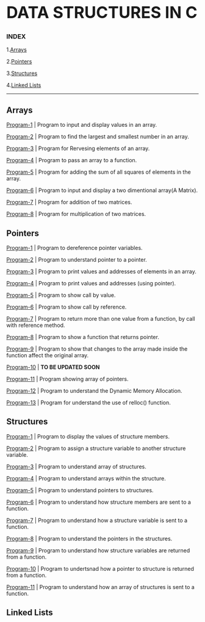 **<H1>DATA STRUCTURES IN C</H1>**
---------------------------------
<h3>INDEX</h3>

1.[Arrays](https://github.com/ashishkumar-work/Data-Structures-in-C/tree/main#arrays)

2.[Pointers](https://github.com/ashishkumar-work/Data-Structures-in-C/tree/main#pointers)

3.[Structures](https://github.com/ashishkumar-work/Data-Structures-in-C/tree/main#structures)

4.[Linked Lists](https://github.com/ashishkumar-work/Data-Structures-in-C/tree/main#linked+lists)


---------------
<h2>Arrays</h2>

[Program-1](https://github.com/ashishkumar-work/Data-Structures-in-C/blob/main/arrays/array_p1.c) | Program to input and display values in an array.

[Program-2](https://github.com/ashishkumar-work/Data-Structures-in-C/blob/main/arrays/array_p1.c) | Program to find the largest and smallest number in an array.

[Program-3](https://github.com/ashishkumar-work/Data-Structures-in-C/blob/main/arrays/array_p1.c) | Program for Rervesing elements of an array.

[Program-4](https://github.com/ashishkumar-work/Data-Structures-in-C/blob/main/arrays/array_p1.c) | Program to pass an array to a function.

[Program-5](https://github.com/ashishkumar-work/Data-Structures-in-C/blob/main/arrays/array_p1.c) | Program for adding the sum of all squares of elements in the array.

[Program-6](https://github.com/ashishkumar-work/Data-Structures-in-C/blob/main/arrays/array_p1.c) | Program to input and display a two dimentional array(A Matrix).

[Program-7](https://github.com/ashishkumar-work/Data-Structures-in-C/blob/main/arrays/array_p1.c) | Program for addition of two matrices.

[Program-8](https://github.com/ashishkumar-work/Data-Structures-in-C/blob/main/arrays/array_p1.c) | Program for multiplication of two matrices.


<h2>Pointers</h2>

[Program-1](https://github.com/ashishkumar-work/Data-Structures-in-C/blob/main/pointers/pointer_p1.c) | Program to dereference pointer variables.

[Program-2](https://github.com/ashishkumar-work/Data-Structures-in-C/blob/main/pointers/pointer_p2.c) | Program to understand pointer to a pointer.

[Program-3](https://github.com/ashishkumar-work/Data-Structures-in-C/blob/main/pointers/pointer_p3.c) | Program to print values and addresses of elements in an array.

[Program-4](https://github.com/ashishkumar-work/Data-Structures-in-C/blob/main/pointers/pointer_p4.c) | Program to print values and addresses (using pointer).

[Program-5](https://github.com/ashishkumar-work/Data-Structures-in-C/blob/main/pointers/pointer_p5.c) | Program to show call by value.

[Program-6](https://github.com/ashishkumar-work/Data-Structures-in-C/blob/main/pointers/pointer_p6.c) | Program to show call by reference.

[Program-7](https://github.com/ashishkumar-work/Data-Structures-in-C/blob/main/pointers/pointer_p7.c) | Program to return more than one value from a function, by call with reference method.

[Program-8](https://github.com/ashishkumar-work/Data-Structures-in-C/blob/main/pointers/pointer_p8.c) | Program to show a function that returns pointer.

[Program-9](https://github.com/ashishkumar-work/Data-Structures-in-C/blob/main/pointers/pointer_p9.c) | Program to show that changes to the array made inside the function affect the original array.

[Program-10](https://github.com/ashishkumar-work/Data-Structures-in-C/blob/main/pointers/pointer_p10.c) | **TO BE UPDATED SOON**

[Program-11](https://github.com/ashishkumar-work/Data-Structures-in-C/blob/main/pointers/pointer_p11.c) | Program showing array of pointers.

[Program-12](https://github.com/ashishkumar-work/Data-Structures-in-C/blob/main/pointers/pointer_p12.c) | Program to understand the Dynamic Memory Allocation.

[Program-13](https://github.com/ashishkumar-work/Data-Structures-in-C/blob/main/pointers/pointer_p13.c) | Program for understand the use of relloc() function.

<h2>Structures</h2>

[Program-1](https://github.com/ashishkumar-work/Data-Structures-in-C/blob/main/structures/structure_p1.c) | Program to display the values of structure members.

[Program-2](https://github.com/ashishkumar-work/Data-Structures-in-C/blob/main/structures/structure_p2.c) | Program to assign a structure variable to another structure variable.

[Program-3](https://github.com/ashishkumar-work/Data-Structures-in-C/blob/main/structures/structure_p3.c) | Program to understand array of structures.

[Program-4](https://github.com/ashishkumar-work/Data-Structures-in-C/blob/main/structures/structure_p4.c) | Program to understand arrays within the structure.

[Program-5](https://github.com/ashishkumar-work/Data-Structures-in-C/blob/main/structures/structure_p5.c) | Program to understand pointers to structures.

[Program-6](https://github.com/ashishkumar-work/Data-Structures-in-C/blob/main/structures/structure_p6.c) | Program to understand how structure members are sent to a function.

[Program-7](https://github.com/ashishkumar-work/Data-Structures-in-C/blob/main/structures/structure_p7.c) | Program to understand how a structure variable is sent to a function.

[Program-8](https://github.com/ashishkumar-work/Data-Structures-in-C/blob/main/structures/structure_p8.c) | Program to understand the pointers in the structures.

[Program-9](https://github.com/ashishkumar-work/Data-Structures-in-C/blob/main/structures/structure_p9.c) | Program to understand how structure variables are returned from a function.

[Program-10](https://github.com/ashishkumar-work/Data-Structures-in-C/blob/main/structures/structure_p10.c) | Program to undertsnad how a pointer to structure is returned from a function.

[Program-11](https://github.com/ashishkumar-work/Data-Structures-in-C/blob/main/structures/structure_p11.c) | Program to understand how an array of structures is sent to a function.

<h2>Linked Lists</h2>



 


